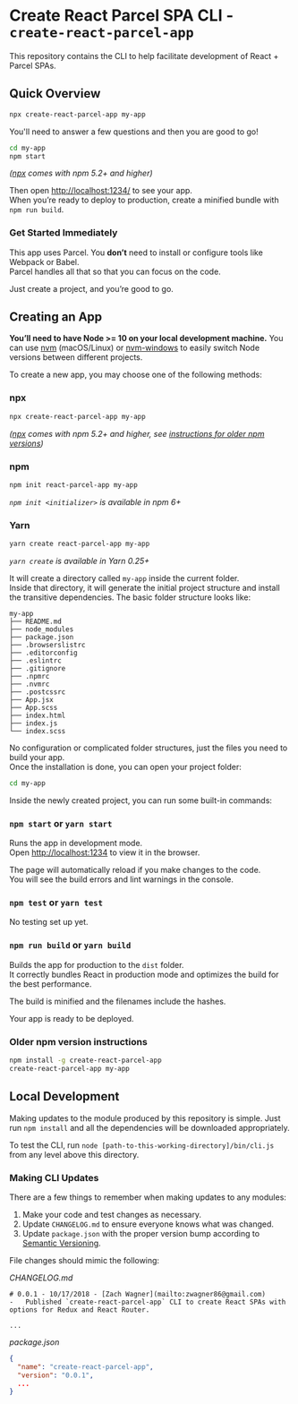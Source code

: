 # Create React Parcel SPA CLI - `create-react-parcel-app`
This repository contains the CLI to help facilitate development of React + Parcel SPAs.

## Quick Overview

```sh
npx create-react-parcel-app my-app
```
You'll need to answer a few questions and then you are good to go!

```sh
cd my-app
npm start
```

_([npx](https://medium.com/@maybekatz/introducing-npx-an-npm-package-runner-55f7d4bd282b) comes with npm 5.2+ and higher)_

Then open [http://localhost:1234/](http://localhost:1234/) to see your app.<br>
When you’re ready to deploy to production, create a minified bundle with `npm run build`.

### Get Started Immediately

This app uses Parcel.  You **don’t** need to install or configure tools like Webpack or Babel.<br>
Parcel handles all that so that you can focus on the code.

Just create a project, and you’re good to go.

## Creating an App

**You’ll need to have Node >= 10 on your local development machine.** You can use [nvm](https://github.com/creationix/nvm#installation) (macOS/Linux) or [nvm-windows](https://github.com/coreybutler/nvm-windows#node-version-manager-nvm-for-windows) to easily switch Node versions between different projects.

To create a new app, you may choose one of the following methods:

### npx

```sh
npx create-react-parcel-app my-app
```

_([npx](https://medium.com/@maybekatz/introducing-npx-an-npm-package-runner-55f7d4bd282b) comes with npm 5.2+ and higher, see [instructions for older npm versions](https://gist.github.com/gaearon/4064d3c23a77c74a3614c498a8bb1c5f))_

### npm

```sh
npm init react-parcel-app my-app
```

_`npm init <initializer>` is available in npm 6+_

### Yarn

```sh
yarn create react-parcel-app my-app
```

_`yarn create` is available in Yarn 0.25+_

It will create a directory called `my-app` inside the current folder.<br>
Inside that directory, it will generate the initial project structure and install the transitive dependencies.  The basic folder structure looks like:

```
my-app
├── README.md
├── node_modules
├── package.json
├── .browserslistrc
├── .editorconfig
├── .eslintrc
├── .gitignore
├── .npmrc
├── .nvmrc
├── .postcssrc
├── App.jsx
├── App.scss
├── index.html
├── index.js
└── index.scss
```

No configuration or complicated folder structures, just the files you need to build your app.<br>
Once the installation is done, you can open your project folder:

```sh
cd my-app
```

Inside the newly created project, you can run some built-in commands:

### `npm start` or `yarn start`

Runs the app in development mode.<br>
Open [http://localhost:1234](http://localhost:1234) to view it in the browser.

The page will automatically reload if you make changes to the code.<br>
You will see the build errors and lint warnings in the console.

### `npm test` or `yarn test`

No testing set up yet.

### `npm run build` or `yarn build`

Builds the app for production to the `dist` folder.<br>
It correctly bundles React in production mode and optimizes the build for the best performance.

The build is minified and the filenames include the hashes.<br>

Your app is ready to be deployed.

### Older npm version instructions

```sh
npm install -g create-react-parcel-app
create-react-parcel-app my-app
```

## Local Development
Making updates to the module produced by this repository is simple. Just run `npm install` and all the dependencies will be downloaded appropriately.

To test the CLI, run `node [path-to-this-working-directory]/bin/cli.js` from any level above this directory.

### Making CLI Updates
There are a few things to remember when making updates to any modules:

1. Make your code and test changes as necessary.
1. Update `CHANGELOG.md` to ensure everyone knows what was changed.
1. Update `package.json` with the proper version bump according to [Semantic Versioning](http://semver.org/).


File changes should mimic the following:

*CHANGELOG.md*
```
# 0.0.1 - 10/17/2018 - [Zach Wagner](mailto:zwagner86@gmail.com)
-   Published `create-react-parcel-app` CLI to create React SPAs with options for Redux and React Router.

...
```

*package.json*
```json
{
  "name": "create-react-parcel-app",
  "version": "0.0.1",
  ...
}
```
